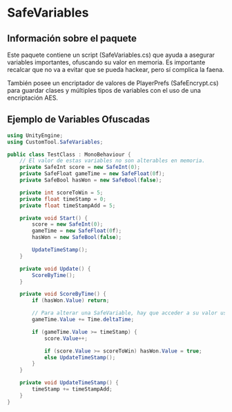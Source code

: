 # SafeVariables

## Información sobre el paquete
Este paquete contiene un script (SafeVariables.cs) que ayuda a asegurar variables importantes, ofuscando su valor en memoria. Es importante recalcar que no va a evitar que se pueda hackear, pero sí complica la faena.

También posee un encriptador de valores de PlayerPrefs (SafeEncrypt.cs) para guardar clases y múltiples tipos de variables con el uso de una encriptación AES.

## Ejemplo de Variables Ofuscadas
```C#
using UnityEngine;
using CustomTool.SafeVariables;

public class TestClass : MonoBehaviour {
    // El valor de estas variables no son alterables en memoria.
    private SafeInt score = new SafeInt(0);
    private SafeFloat gameTime = new SafeFloat(0f);
    private SafeBool hasWon = new SafeBool(false);

    private int scoreToWin = 5;
    private float timeStamp = 0;
    private float timeStampAdd = 5;

    private void Start() {
        score = new SafeInt(0);
        gameTime = new SafeFloat(0f);
        hasWon = new SafeBool(false);

        UpdateTimeStamp();
    }

    private void Update() {
        ScoreByTime();
    }

    private void ScoreByTime() {
        if (hasWon.Value) return;

        // Para alterar una SafeVariable, hay que acceder a su valor usando la variable 'Value'
        gameTime.Value += Time.deltaTime;

        if (gameTime.Value >= timeStamp) {
            score.Value++;

            if (score.Value >= scoreToWin) hasWon.Value = true;
            else UpdateTimeStamp();
        }
    }

    private void UpdateTimeStamp() {
        timeStamp += timeStampAdd;
    }
}
```
